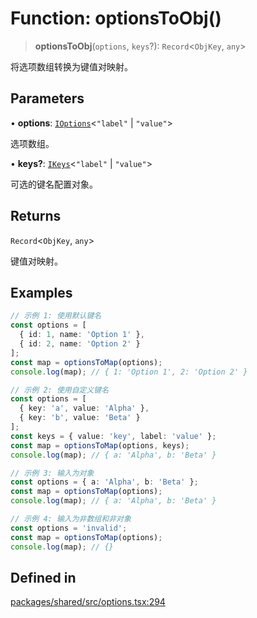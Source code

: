 # Function: optionsToObj()

> **optionsToObj**(`options`, `keys`?): `Record`\<`ObjKey`, `any`\>

将选项数组转换为键值对映射。

## Parameters

• **options**: [`IOptions`](../type-aliases/IOptions.md)\<`"label"` \| `"value"`\>

选项数组。

• **keys?**: [`IKeys`](../type-aliases/IKeys.md)\<`"label"` \| `"value"`\>

可选的键名配置对象。

## Returns

`Record`\<`ObjKey`, `any`\>

键值对映射。

## Examples

```ts
// 示例 1: 使用默认键名
const options = [
  { id: 1, name: 'Option 1' },
  { id: 2, name: 'Option 2' }
];
const map = optionsToMap(options);
console.log(map); // { 1: 'Option 1', 2: 'Option 2' }
```

```ts
// 示例 2: 使用自定义键名
const options = [
  { key: 'a', value: 'Alpha' },
  { key: 'b', value: 'Beta' }
];
const keys = { value: 'key', label: 'value' };
const map = optionsToMap(options, keys);
console.log(map); // { a: 'Alpha', b: 'Beta' }
```

```ts
// 示例 3: 输入为对象
const options = { a: 'Alpha', b: 'Beta' };
const map = optionsToMap(options);
console.log(map); // { a: 'Alpha', b: 'Beta' }
```

```ts
// 示例 4: 输入为非数组和非对象
const options = 'invalid';
const map = optionsToMap(options);
console.log(map); // {}
```

## Defined in

[packages/shared/src/options.tsx:294](https://github.com/yimoka/frontend/blob/b3e03ee786f624575c621abcdf4ca6391a862316/packages/shared/src/options.tsx#L294)
